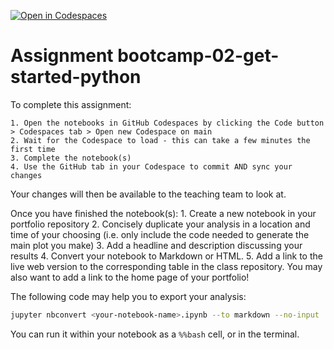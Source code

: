[![Open in Codespaces](https://classroom.github.com/assets/launch-codespace-2972f46106e565e64193e422d61a12cf1da4916b45550586e14ef0a7c637dd04.svg)](https://classroom.github.com/open-in-codespaces?assignment_repo_id=15889649)
# Assignment bootcamp-02-get-started-python

To complete this assignment:

    1. Open the notebooks in GitHub Codespaces by clicking the Code button > Codespaces tab > Open new Codespace on main
    2. Wait for the Codespace to load - this can take a few minutes the first time
    3. Complete the notebook(s)
    4. Use the GitHub tab in your Codespace to commit AND sync your changes

Your changes will then be available to the teaching team to look at.

Once you have finished the notebook(s):
    1. Create a new notebook in your portfolio repository
    2. Concisely duplicate your analysis in a location and time of your choosing (i.e. only include the code needed to generate the main plot you make)
    3. Add a headline and description discussing your results
    4. Convert your notebook to Markdown or HTML.
    5. Add a link to the live web version to the corresponding table in the class repository. You may also want to add a link to the home page of your portfolio!

The following code may help you to export your analysis:

```bash
jupyter nbconvert <your-notebook-name>.ipynb --to markdown --no-input
```

You can run it within your notebook as a `%%bash` cell, or in the terminal.
